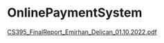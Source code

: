 # OnlinePaymentSystem
[CS395_FinalReport_Emirhan_Delican_01.10.2022.pdf](https://github.com/edlcn/OnlinePaymentSystem/files/10387269/CS395_FinalReport_Emirhan_Delican_01.10.2022.pdf)

